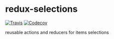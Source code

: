 # redux-selections

[![Travis](https://img.shields.io/travis/zincli/redux-selections.svg?style=flat-square)](https://travis-ci.org/zincli/redux-selections)
[![Codecov](https://img.shields.io/codecov/c/github/zincli/redux-selections.svg?style=flat-square)](https://codecov.io/gh/zincli/redux-selections)

reusable actions and reducers for items selections
